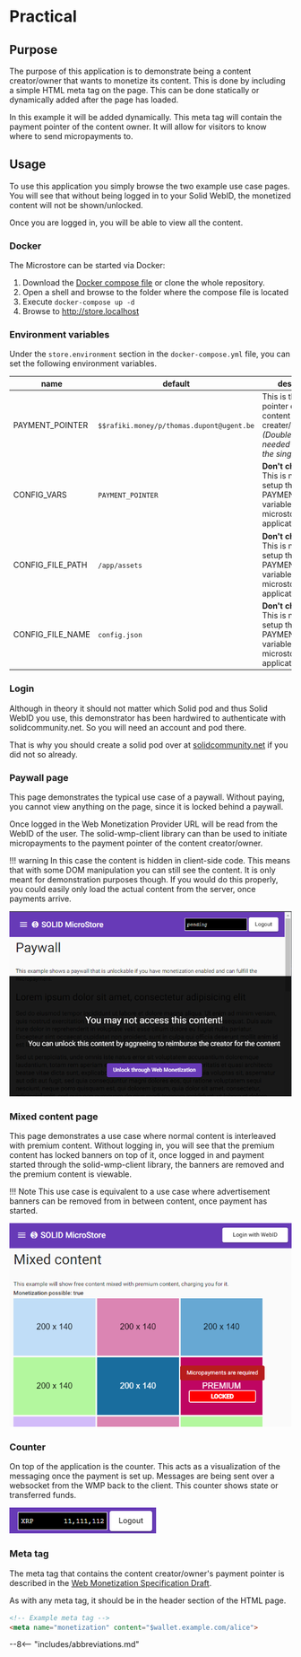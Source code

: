 # Practical


## Purpose

The purpose of this application is to demonstrate being a content creator/owner that wants to monetize its content. This is done by including a simple HTML meta tag on the page. This can be done statically or dynamically added after the page has loaded.

In this example it will be added dynamically. This meta tag will contain the payment pointer of the content owner. It will allow for visitors to know where to send micropayments to.

## Usage

To use this application you simply browse the two example use case pages. You will see that without being logged in to your Solid WebID, the monetized content will not be shown/unlocked.

Once you are logged in, you will be able to view all the content.

### Docker
The Microstore can be started via Docker:

1. Download the [Docker compose file](https://github.com/KNowledgeOnWebScale/solid-web-monetization/blob/master/docker-compose.yml) or clone the whole repository.
2. Open a shell and browse to the folder where the compose file is located
3. Execute `docker-compose up -d`
4. Browse to http://store.localhost

### Environment variables

Under the `store.environment` section in the `docker-compose.yml` file, you can set the following environment variables.

name                      | default          | description
--------------------------|------------------|----------------
PAYMENT_POINTER           | `$$rafiki.money/p/thomas.dupont@ugent.be` | This is the payment pointer of the content creater/owner. _(Double `$$` is needed to escape the single `$`)_
CONFIG_VARS               | `PAYMENT_POINTER`  | **Don't change this!** This is needed to setup the PAYMENT_POINTER variable in the microstore application.
CONFIG_FILE_PATH          | `/app/assets`      | **Don't change this!** This is needed to setup the PAYMENT_POINTER variable in the microstore application.
CONFIG_FILE_NAME          | `config.json`      | **Don't change this!** This is needed to setup the PAYMENT_POINTER variable in the microstore application.

### Login

Although in theory it should not matter which Solid pod and thus Solid WebID you use, this demonstrator has been hardwired to authenticate with solidcommunity.net. So you will need an account and pod there. 

That is why you should create a solid pod over at [solidcommunity.net](https://solidcommunity.net/register) if you did not so already. 

### Paywall page

This page demonstrates the typical use case of a paywall. Without paying, you cannot view anything on the page, since it is locked behind a paywall. 

Once logged in the Web Monetization Provider URL will be read from the WebID of the user. The solid-wmp-client library can than be used to initiate micropayments to the payment pointer of the content creator/owner.


!!! warning
    In this case the content is hidden in client-side code. This means that with some DOM manipulation you can still see the content. It is only meant for demonstration purposes though. If you would do this properly, you could easily only load the actual content from the server, once payments arrive.

![](/assets/img/microstore_paywall.png)

### Mixed content page

This page demonstrates a use case where normal content is interleaved with premium content. Without logging in, you will see that the premium content has locked banners on top of it, once logged in and payment started through the solid-wmp-client library, the banners are removed and the premium content is viewable.

!!! Note
    This use case is equivalent to a use case where advertisement banners can be removed from in between content, once payment has started.

![](/assets/img/microstore_mixed.png)

### Counter

On top of the application is the counter. This acts as a visualization of the messaging once the payment is set up. Messages are being sent over a websocket from the WMP back to the client. This counter shows state or transferred funds.

![](/assets/img/counter.png)

### Meta tag

The meta tag that contains the content creator/owner's payment pointer is described in the [Web Monetization Specification Draft](https://webmonetization.org/specification.html#meta-tags-set).

As with any meta tag, it should be in the header section of the HTML page.

```html
<!-- Example meta tag -->
<meta name="monetization" content="$wallet.example.com/alice">
```



--8<-- "includes/abbreviations.md"
